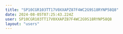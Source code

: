 ```yaml
---
title: "SP10CGR103TT17V0XXAPZ87F4WC2G9S18RYNP58Q8"
date: 2024-08-05T07:25:43.224Z
user: SP10CGR103TT17V0XXAPZ87F4WC2G9S18RYNP58Q8
layout: "users"
---
```

    